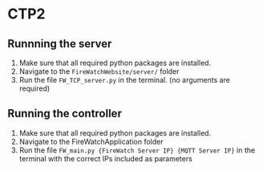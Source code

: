 # CTP2

## Runnning the server
  1. Make sure that all required python packages are installed.
  2. Navigate to the `FireWatchWebsite/server/` folder
  3. Run the file `FW_TCP_server.py` in the terminal. (no arguments are required)

## Running the controller
  1. Make sure that all required python packages are installed.
  2. Navigate to the FireWatchApplication folder
  3. Run the file `FW_main.py {FireWatch Server IP} {MQTT Server IP}` in the terminal with the correct IPs included as parameters
